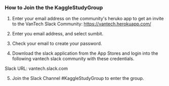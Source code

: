 
### How to Join the the KaggleStudyGroup

1. Enter your email address on the community's heruko app to get an invite to the VanTech Slack Community: https://vantech.herokuapp.com/

2. Enter you email address, and select sumbit. 

3. Check your email to create your password.

4. Download the slack application from the App Stores and login into the following vantech slack community with these credentials.

Slack URL: vantech.slack.com

5. Join the Slack Channel #KaggleStudyGroup to enter the group.